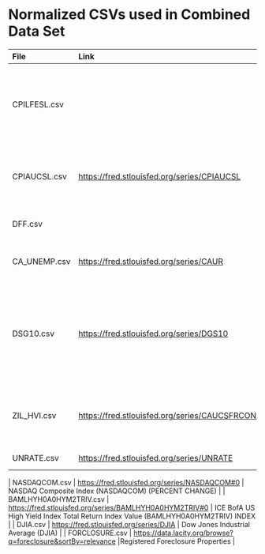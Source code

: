 
# Normalized CSVs used in Combined Data Set

| File         | Link                                                     | Description                                                                                                  |
| :---         | :---                                                     | :---:                                                                                                        |
| CPILFESL.csv |                                                          | Consumer Price Index for All Urban Consumers: All Items Less Food and Energy in U.S. City Average            |
| CPIAUCSL.csv | https://fred.stlouisfed.org/series/CPIAUCSL              | Consumer Price Index for All Urban Consumers: All Items in U.S. City Average                                 |
| DFF.csv      |                                                          | Federal Funds Effective Rate (DFF)                                                                           |
| CA_UNEMP.csv | https://fred.stlouisfed.org/series/CAUR                  | Unemployment Rate in California (CAUR)                                                                       |
| DSG10.csv    | https://fred.stlouisfed.org/series/DGS10                 | Market Yield on U.S. Treasury Securities at 10-Year Constant Maturity, Quoted on an Investment Basis (DGS10) |
| ZIL_HVI.csv  | https://fred.stlouisfed.org/series/CAUCSFRCONDOSMSAMID#0 | Zillow Home Value Index (ZHVI) for All Homes  (PERCENT CHANGE)                                               |
| UNRATE.csv   | https://fred.stlouisfed.org/series/UNRATE                | Unemployment Rate (UNRATE)                                                                                   |

| NASDAQCOM.csv          | https://fred.stlouisfed.org/series/NASDAQCOM#0                | NASDAQ Composite Index (NASDAQCOM) (PERCENT CHANGE)                              |
| BAMLHYH0A0HYM2TRIV.csv | https://fred.stlouisfed.org/series/BAMLHYH0A0HYM2TRIV#0       | ICE BofA US High Yield Index Total Return Index Value (BAMLHYH0A0HYM2TRIV) INDEX |
| DJIA.csv               | https://fred.stlouisfed.org/series/DJIA                       | Dow Jones Industrial Average (DJIA)                                              |
| FORCLOSURE.csv         | https://data.lacity.org/browse?q=foreclosure&sortBy=relevance |Registered Foreclosure Properties
|
